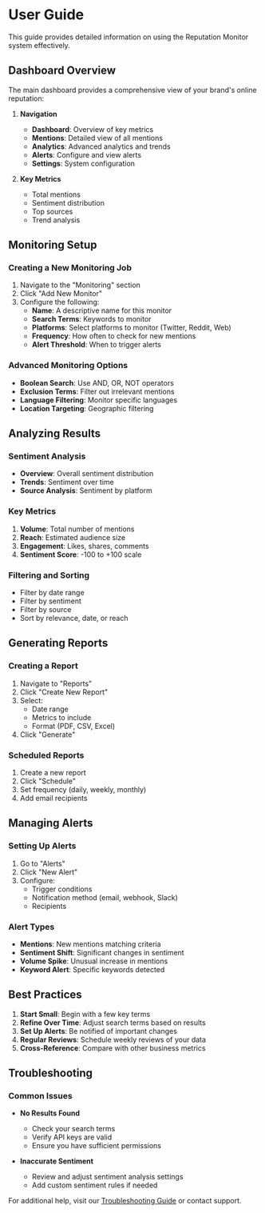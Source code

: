 # User Guide

This guide provides detailed information on using the Reputation Monitor system effectively.

## Dashboard Overview

The main dashboard provides a comprehensive view of your brand's online reputation:

1. **Navigation**
   - **Dashboard**: Overview of key metrics
   - **Mentions**: Detailed view of all mentions
   - **Analytics**: Advanced analytics and trends
   - **Alerts**: Configure and view alerts
   - **Settings**: System configuration

2. **Key Metrics**
   - Total mentions
   - Sentiment distribution
   - Top sources
   - Trend analysis

## Monitoring Setup

### Creating a New Monitoring Job

1. Navigate to the "Monitoring" section
2. Click "Add New Monitor"
3. Configure the following:
   - **Name**: A descriptive name for this monitor
   - **Search Terms**: Keywords to monitor
   - **Platforms**: Select platforms to monitor (Twitter, Reddit, Web)
   - **Frequency**: How often to check for new mentions
   - **Alert Threshold**: When to trigger alerts

### Advanced Monitoring Options

- **Boolean Search**: Use AND, OR, NOT operators
- **Exclusion Terms**: Filter out irrelevant mentions
- **Language Filtering**: Monitor specific languages
- **Location Targeting**: Geographic filtering

## Analyzing Results

### Sentiment Analysis

- **Overview**: Overall sentiment distribution
- **Trends**: Sentiment over time
- **Source Analysis**: Sentiment by platform

### Key Metrics

1. **Volume**: Total number of mentions
2. **Reach**: Estimated audience size
3. **Engagement**: Likes, shares, comments
4. **Sentiment Score**: -100 to +100 scale

### Filtering and Sorting

- Filter by date range
- Filter by sentiment
- Filter by source
- Sort by relevance, date, or reach

## Generating Reports

### Creating a Report

1. Navigate to "Reports"
2. Click "Create New Report"
3. Select:
   - Date range
   - Metrics to include
   - Format (PDF, CSV, Excel)
4. Click "Generate"

### Scheduled Reports

1. Create a new report
2. Click "Schedule"
3. Set frequency (daily, weekly, monthly)
4. Add email recipients

## Managing Alerts

### Setting Up Alerts

1. Go to "Alerts"
2. Click "New Alert"
3. Configure:
   - Trigger conditions
   - Notification method (email, webhook, Slack)
   - Recipients

### Alert Types

- **Mentions**: New mentions matching criteria
- **Sentiment Shift**: Significant changes in sentiment
- **Volume Spike**: Unusual increase in mentions
- **Keyword Alert**: Specific keywords detected

## Best Practices

1. **Start Small**: Begin with a few key terms
2. **Refine Over Time**: Adjust search terms based on results
3. **Set Up Alerts**: Be notified of important changes
4. **Regular Reviews**: Schedule weekly reviews of your data
5. **Cross-Reference**: Compare with other business metrics

## Troubleshooting

### Common Issues

- **No Results Found**
  - Check your search terms
  - Verify API keys are valid
  - Ensure you have sufficient permissions

- **Inaccurate Sentiment**
  - Review and adjust sentiment analysis settings
  - Add custom sentiment rules if needed

For additional help, visit our [Troubleshooting Guide](troubleshooting.md) or contact support.
